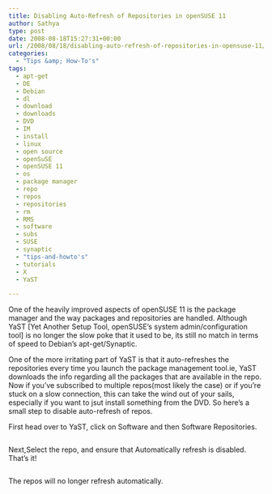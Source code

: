 ```yaml
---
title: Disabling Auto-Refresh of Repositories in openSUSE 11
author: Sathya
type: post
date: 2008-08-18T15:27:31+00:00
url: /2008/08/18/disabling-auto-refresh-of-repositories-in-opensuse-11/
categories:
  - "Tips &amp; How-To's"
tags:
  - apt-get
  - DE
  - Debian
  - dl
  - download
  - downloads
  - DVD
  - IM
  - install
  - linux
  - open source
  - openSuSE
  - openSUSE 11
  - os
  - package manager
  - repo
  - repos
  - repositories
  - rm
  - RMS
  - software
  - subs
  - SUSE
  - synaptic
  - "tips-and-howto's"
  - tutorials
  - X
  - YaST

---
```

One of the heavily improved aspects of openSUSE 11 is the package manager and the way packages and repositories are handled. Although YaST [Yet Another Setup Tool, openSUSE&#8217;s system admin/configuration tool] is no longer the slow poke that it used to be, its still no match in terms of speed to Debian&#8217;s apt-get/Synaptic.
  
One of the more irritating part of YaST is that it auto-refreshes the repositories every time you launch the package management tool.ie, YaST downloads the info regarding all the packages that are available in the repo. Now if you&#8217;ve subscribed to multiple repos(most likely the case) or if you&#8217;re stuck on a slow connection, this can take the wind out of your sails, especially if you want to jsut install something from the DVD. So here&#8217;s a small step to disable auto-refresh of repos.
  
First head over to YaST, click on Software and then Software Repositories.

<p style="text-align: center;">
  <a href="https://sathyasays.com/wp-content/uploads/2008/08/softrepo1.png"><img class="alignnone size-thumbnail wp-image-337" title="softrepo1" src="https://sathyasays.com/wp-content/uploads/2008/08/softrepo1-150x150.png" alt=""   /></a>
</p>

Next,Select the repo, and ensure that Automatically refresh is disabled. That&#8217;s it!

<p style="text-align: center;">
  <a href="https://sathyasays.com/wp-content/uploads/2008/08/refresh.png"><img class="aligncenter size-thumbnail wp-image-336" title="refresh" src="https://sathyasays.com/wp-content/uploads/2008/08/refresh-150x150.png" alt=""   /></a>
</p>

The repos will no longer refresh automatically.
